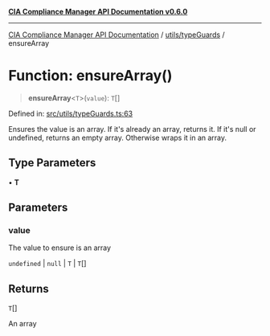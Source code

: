 [**CIA Compliance Manager API Documentation v0.6.0**](../../../README.md)

***

[CIA Compliance Manager API Documentation](../../../modules.md) / [utils/typeGuards](../README.md) / ensureArray

# Function: ensureArray()

> **ensureArray**\<`T`\>(`value`): `T`[]

Defined in: [src/utils/typeGuards.ts:63](https://github.com/Hack23/cia-compliance-manager/blob/ca083b463223765b22422b66b3a43930241849bd/src/utils/typeGuards.ts#L63)

Ensures the value is an array. If it's already an array, returns it.
If it's null or undefined, returns an empty array. Otherwise wraps it in an array.

## Type Parameters

• **T**

## Parameters

### value

The value to ensure is an array

`undefined` | `null` | `T` | `T`[]

## Returns

`T`[]

An array
